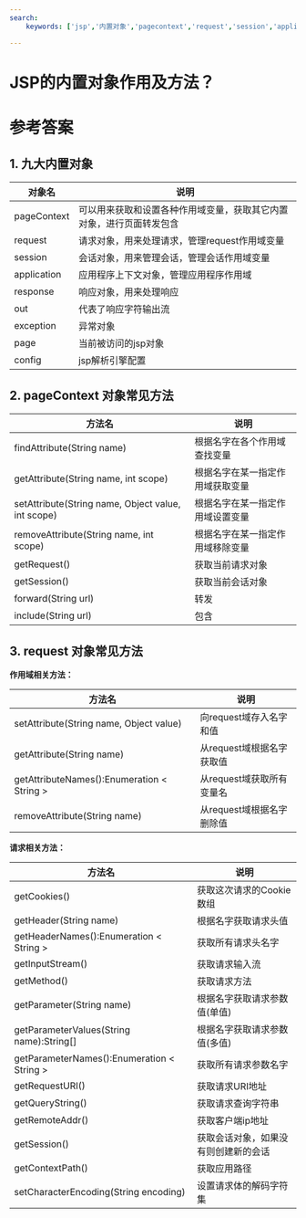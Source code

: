 ```yaml
---
search:
    keywords: ['jsp','内置对象','pagecontext','request','session','application','response','out','exception','page','config']

---
```





# JSP的内置对象作用及方法？

# 参考答案

## 1. 九大内置对象

|对象名|说明|
|-|-|
|pageContext|可以用来获取和设置各种作用域变量，获取其它内置对象，进行页面转发包含|
|request|请求对象，用来处理请求，管理request作用域变量|
|session|会话对象，用来管理会话，管理会话作用域变量|
|application|应用程序上下文对象，管理应用程序作用域|
|response|响应对象，用来处理响应|
|out|代表了响应字符输出流|
|exception|异常对象|
|page|当前被访问的jsp对象|
|config|jsp解析引擎配置|

## 2. pageContext 对象常见方法

|方法名|说明|
|-|-|
|findAttribute(String name)|根据名字在各个作用域查找变量|
|getAttribute(String name, int scope)|根据名字在某一指定作用域获取变量|
|setAttribute(String name, Object value, int scope)|根据名字在某一指定作用域设置变量|
|removeAttribute(String name, int scope)|根据名字在某一指定作用域移除变量|
|getRequest()|获取当前请求对象|
|getSession()|获取当前会话对象|
|forward(String url)|转发|
|include(String url)|包含|

## 3. request 对象常见方法

**作用域相关方法：**

|方法名|说明|
|-|-|
|setAttribute(String name, Object value)|向request域存入名字和值|
|getAttribute(String name)|从request域根据名字获取值|
|getAttributeNames():Enumeration < String >|从request域获取所有变量名|
|removeAttribute(String name)|从request域根据名字删除值|

**请求相关方法：**

|方法名|说明|
|-|-|
|getCookies()|获取这次请求的Cookie数组|
|getHeader(String name)|根据名字获取请求头值|
|getHeaderNames():Enumeration < String >|获取所有请求头名字|
|getInputStream()|获取请求输入流|
|getMethod()|获取请求方法|
|getParameter(String name)|根据名字获取请求参数值(单值)|
|getParameterValues(String name):String[]|根据名字获取请求参数值(多值)|
|getParameterNames():Enumeration < String >|获取所有请求参数名字|
|getRequestURI()|获取请求URI地址|
|getQueryString()|获取请求查询字符串|
|getRemoteAddr()|获取客户端ip地址|
|getSession()|获取会话对象，如果没有则创建新的会话|
|getContextPath()|获取应用路径|
|setCharacterEncoding(String encoding)|设置请求体的解码字符集|




